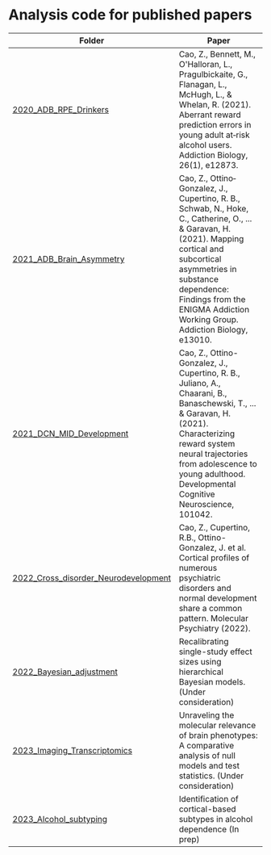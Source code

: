# Analysis code for published papers

|Folder|Paper|
|------|------|
|[2020_ADB_RPE_Drinkers](https://github.com/zh1peng/paper_code/tree/main/2020_ADB_RPE_Drinkers)|Cao, Z., Bennett, M., O'Halloran, L., Pragulbickaite, G., Flanagan, L., McHugh, L., & Whelan, R. (2021). Aberrant reward prediction errors in young adult at‐risk alcohol users. Addiction Biology, 26(1), e12873.|
|[2021_ADB_Brain_Asymmetry](https://github.com/zh1peng/paper_code/tree/main/2021_ADB_Brain_Asymmetry)|Cao, Z., Ottino‐Gonzalez, J., Cupertino, R. B., Schwab, N., Hoke, C., Catherine, O., ... & Garavan, H. (2021). Mapping cortical and subcortical asymmetries in substance dependence: Findings from the ENIGMA Addiction Working Group. Addiction Biology, e13010.|
|[2021_DCN_MID_Development](https://github.com/zh1peng/paper_code/tree/main/2021_DCN_MID_Development)|Cao, Z., Ottino-Gonzalez, J., Cupertino, R. B., Juliano, A., Chaarani, B., Banaschewski, T., ... & Garavan, H. (2021). Characterizing reward system neural trajectories from adolescence to young adulthood. Developmental Cognitive Neuroscience, 101042.|
|[2022_Cross_disorder_Neurodevelopment](https://github.com/zh1peng/paper_code/tree/main/2022_MP_Cross_disorder_Neurodevelopment)| Cao, Z., Cupertino, R.B., Ottino-Gonzalez, J. et al. Cortical profiles of numerous psychiatric disorders and normal development share a common pattern. Molecular Psychiatry (2022).|
|[2022_Bayesian_adjustment](https://github.com/zh1peng/paper_code/tree/main/2022_Bayesian_adjustment)|Recalibrating single-study effect sizes using hierarchical Bayesian models. (Under consideration)|
|[2023_Imaging_Transcriptomics](https://github.com/zh1peng/paper_code/tree/main/2023_Imaging_Transcriptomics)| Unraveling the molecular relevance of brain phenotypes: A comparative analysis of null models and test statistics. (Under consideration)|
|[2023_Alcohol_subtyping](https://github.com/zh1peng/paper_code/tree/main/2023_Alcohol_subtyping)| Identification of cortical-based subtypes in alcohol dependence (In prep)|




